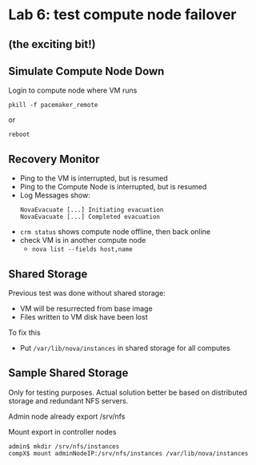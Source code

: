<!-- .slide: data-state="section-break" id="lab-6" data-menu-title="Lab 6: fail compute node" -->
# Lab 6: test compute node failover
## (the exciting bit!)


<!-- .slide: data-state="normal" id="simulate-down" -->
## Simulate Compute Node Down

Login to compute node where VM runs

```
pkill -f pacemaker_remote
```

or

```
reboot
```


<!-- .slide: data-state="normal" id="recovery-monitor" -->
## Recovery Monitor

* Ping to the VM is interrupted, but is resumed
* Ping to the Compute Node is interrupted, but is resumed
* Log Messages show:
  ```
  NovaEvacuate [...] Initiating evacuation
  NovaEvacuate [...] Completed evacuation
  ```
* `crm status` shows compute node offline, then back online
* check VM is in another compute node
  * `nova list --fields host,name`


<!-- .slide: data-state="normal" id="shared-storage" -->
## Shared Storage

Previous test was done without shared storage:
* VM will be resurrected from base image
* Files written to VM disk have been lost

To fix this
* Put `/var/lib/nova/instances` in shared storage for all computes


<!-- .slide: data-state="normal" id="sample-shared-storage" -->
## Sample Shared Storage

Only for testing purposes. Actual solution better be based on distributed storage and redundant NFS servers.

Admin node already export /srv/nfs

Mount export in controller nodes
```
admin$ mkdir /srv/nfs/instances
compX$ mount adminNodeIP:/srv/nfs/instances /var/lib/nova/instances
```

